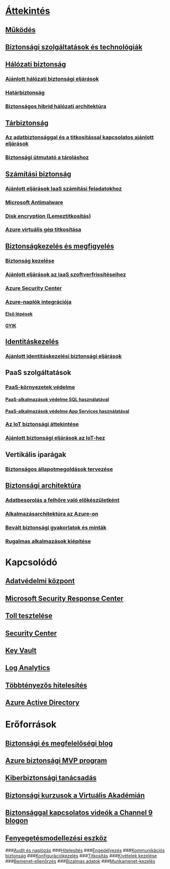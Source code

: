 # [Áttekintés](security-get-started-overview.md)
## [Működés](azure-security-getting-started.md)
## [Biztonsági szolgáltatások és technológiák](azure-security-services-technologies.md)
## [Hálózati biztonság](security-network-overview.md)
### [Ajánlott hálózati biztonsági eljárások](azure-security-network-security-best-practices.md)
### [Határbiztonság](../best-practices-network-security.md?toc=%2fazure%2fsecurity%2ftoc.json)
### [Biztonságos hibrid hálózati architektúra](../guidance/guidance-iaas-ra-secure-vnet-hybrid.md?toc=%2fazure%2fsecurity%2ftoc.json)
## [Tárbiztonság](security-storage-overview.md)
### [Az adatbiztonsággal és a titkosítással kapcsolatos ajánlott eljárások](azure-security-data-encryption-best-practices.md)
### [Biztonsági útmutató a tároláshoz](../storage/storage-security-guide.md?toc=%2fazure%2fsecurity%2ftoc.json)
## [Számítási biztonság](security-virtual-machines-overview.md)
### [Ajánlott eljárások IaaS számítási feladatokhoz ](azure-security-iaas.md)
### [Microsoft Antimalware](azure-security-antimalware.md)
### [Disk encryption (Lemeztitkosítás)](azure-security-disk-encryption.md)
### [Azure virtuális gép titkosítása](../security-center/security-center-disk-encryption.md?toc=%2fazure%2fsecurity%2ftoc.json)
## [Biztonságkezelés és megfigyelés](security-management-and-monitoring-overview.md)
### [Biztonság kezelése](azure-security-management.md)
### [Ajánlott eljárások az IaaS szoftverfrissítéseihez](azure-security-best-practices-software-updates-iaas.md)
### [Azure Security Center](../security-center/security-center-intro.md?toc=%2fazure%2fsecurity%2ftoc.json)
### [Azure-naplók integrációja](security-azure-log-integration-overview.md)
#### [Első lépések](security-azure-log-integration-get-started.md)
#### [GYIK](security-azure-log-integration-faq.md)
## [Identitáskezelés](security-identity-management-overview.md)
### [Ajánlott identitáskezelési biztonsági eljárások](azure-security-identity-management-best-practices.md)
## PaaS szolgáltatások
### [PaaS-környezetek védelme](security-paas-deployments.md)
#### [PaaS-alkalmazások védelme SQL használatával](security-paas-applications-using-sql.md)
#### [PaaS-alkalmazások védelme App Services használatával](security-paas-applications-using-app-services.md)
### [Az IoT biztonsági áttekintése](security-internet-of-things-overview.md)
### [Ajánlott biztonsági eljárások az IoT-hez](azure-security-iot-best-practices.md)
## Vertikális iparágak
### [Biztonságos állapotmegoldások tervezése](security-health-care-solution.md)
## [Biztonsági architektúra](azure-security-architecture-overview.md)
### [Adatbesorolás a felhőre való előkészületként](azure-security-data-classification.md)
### [Alkalmazásarchitektúra az Azure-on](security-application-architecture-on-azure.md)
### [Bevált biztonsági gyakorlatok és minták](security-best-practices-and-patterns.md)
### [Rugalmas alkalmazások kiépítése](../resiliency/resiliency-disaster-recovery-high-availability-azure-applications.md?toc=%2fazure%2fsecurity%2ftoc.json)

# Kapcsolódó
## [Adatvédelmi központ](security-microsoft-trust-center.md)
## [Microsoft Security Response Center](azure-security-response-center.md)
## [Toll tesztelése](azure-security-pen-testing.md)
## [Security Center](../security-center/security-center-intro.md?toc=%2fazure%2fsecurity-center%2ftoc.json)
## [Key Vault](../key-vault/key-vault-whatis.md)
## [Log Analytics](../log-analytics/log-analytics-overview.md)
## [Többtényezős hitelesítés](../multi-factor-authentication/multi-factor-authentication.md)
## [Azure Active Directory](../active-directory/active-directory-whatis.md)

# Erőforrások
## [Biztonsági és megfelelőségi blog](http://blogs.msdn.com/b/azuresecurity/)
## [Azure biztonsági MVP program](azure-security-mvp.md)
## [Kiberbiztonsági tanácsadás](azure-security-cyber-services.md)
## [Biztonsági kurzusok a Virtuális Akadémián](security-microsoft-virtual-academy.md)
## [Biztonsággal kapcsolatos videók a Channel 9 blogon](security-channel-nine.md)
## [Fenyegetésmodellezési eszköz](azure-security-threat-modeling-tool.md)
###[Audit és naplózás](azure-security-threat-modeling-tool-auditing-and-logging.md)
###[Hitelesítés](azure-security-threat-modeling-tool-authentication.md)
###[Engedélyezés](azure-security-threat-modeling-tool-authorization.md)
###[Kommunikációs biztonság](azure-security-threat-modeling-tool-communication-security.md)
###[Konfigurációkezelés](azure-security-threat-modeling-tool-configuration-management.md)
###[Titkosítás](azure-security-threat-modeling-tool-cryptography.md)
###[Kivételek kezelése](azure-security-threat-modeling-tool-exception-management.md)
###[Bemenet-ellenőrzés](azure-security-threat-modeling-tool-input-validation.md)
###[Bizalmas adatok](azure-security-threat-modeling-tool-sensitive-data.md)
###[Munkamenet-kezelés](azure-security-threat-modeling-tool-session-management.md)


<!--HONumber=Feb17_HO4-->


